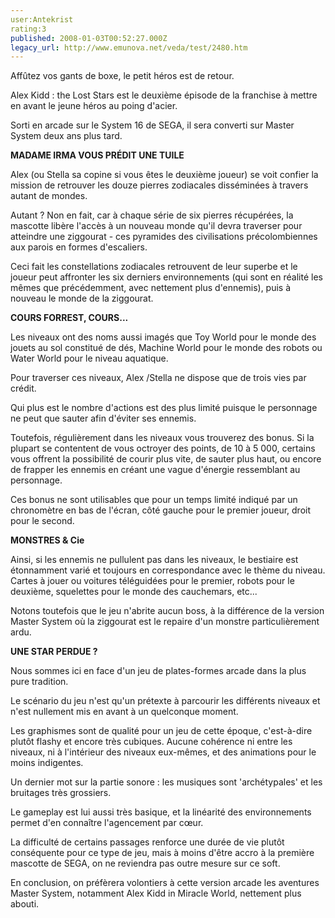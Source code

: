 ```yaml
---
user:Antekrist
rating:3
published: 2008-01-03T00:52:27.000Z
legacy_url: http://www.emunova.net/veda/test/2480.htm
---
```

Affûtez vos gants de boxe, le petit héros est de retour.  

Alex Kidd : the Lost Stars est le deuxième épisode de la franchise à mettre en avant le jeune héros au poing d'acier.  

Sorti en arcade sur le System 16 de SEGA, il sera converti sur Master System deux ans plus tard.  

  

**MADAME IRMA VOUS PRÉDIT UNE TUILE**  

Alex (ou Stella sa copine si vous êtes le deuxième joueur) se voit confier la mission de retrouver les douze pierres zodiacales disséminées à travers autant de mondes.  

Autant ? Non en fait, car à chaque série de six pierres récupérées, la mascotte libère l'accès à un nouveau monde qu'il devra traverser pour atteindre une ziggourat - ces pyramides des civilisations précolombiennes aux parois en formes d'escaliers.  

Ceci fait les constellations zodiacales retrouvent de leur superbe et le joueur peut affronter les six derniers environnements (qui sont en réalité les mêmes que précédemment, avec nettement plus d'ennemis), puis à nouveau le monde de la ziggourat.  

  

**COURS FORREST, COURS...**  

Les niveaux ont des noms aussi imagés que Toy World pour le monde des jouets au sol constitué de dés, Machine World pour le monde des robots ou Water World pour le niveau aquatique.  

Pour traverser ces niveaux, Alex /Stella ne dispose que de trois vies par crédit.  

Qui plus est le nombre d'actions est des plus limité puisque le personnage ne peut que sauter afin d'éviter ses ennemis.  

Toutefois, régulièrement dans les niveaux vous trouverez des bonus. Si la plupart se contentent de vous octroyer des points, de 10 à 5 000, certains vous offrent la possibilité de courir plus vite, de sauter plus haut, ou encore de frapper les ennemis en créant une vague d'énergie ressemblant au personnage.  

Ces bonus ne sont utilisables que pour un temps limité indiqué par un chronomètre en bas de l'écran, côté gauche pour le premier joueur, droit pour le second.  

  

**MONSTRES & Cie**  

Ainsi, si les ennemis ne pullulent pas dans les niveaux, le bestiaire est étonnamment varié et toujours en correspondance avec le thème du niveau. Cartes à jouer ou voitures téléguidées pour le premier, robots pour le deuxième, squelettes pour le monde des cauchemars, etc...  

Notons toutefois que le jeu n'abrite aucun boss, à la différence de la version Master System où la ziggourat est le repaire d'un monstre particulièrement ardu.  

  

**UNE STAR PERDUE ?**  

Nous sommes ici en face d'un jeu de plates-formes arcade dans la plus pure tradition.  

Le scénario du jeu n'est qu'un prétexte à parcourir les différents niveaux et n'est nullement mis en avant à un quelconque moment.  

Les graphismes sont de qualité pour un jeu de cette époque, c'est-à-dire plutôt flashy et encore très cubiques. Aucune cohérence ni entre les niveaux, ni à l'intérieur des niveaux eux-mêmes, et des animations pour le moins indigentes.   

Un dernier mot sur la partie sonore : les musiques sont 'archétypales' et les bruitages très grossiers.  

Le gameplay est lui aussi très basique, et la linéarité des environnements permet d'en connaître l'agencement par cœur.  

La difficulté de certains passages renforce une durée de vie plutôt conséquente pour ce type de jeu, mais à moins d'être accro à la première mascotte de SEGA, on ne reviendra pas outre mesure sur ce soft.  

  

En conclusion, on préfèrera volontiers à cette version arcade les aventures Master System, notamment Alex Kidd in Miracle World, nettement plus abouti.